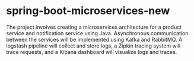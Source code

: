 # spring-boot-microservices-new

The project involves creating a microservices architecture for a product service and notification service using Java. Asynchronous communication between the services will be implemented using Kafka and RabbitMQ. A logstash pipeline will collect and store logs, a Zipkin tracing system will trace requests, and a Kibana dashboard will visualize logs and traces.
